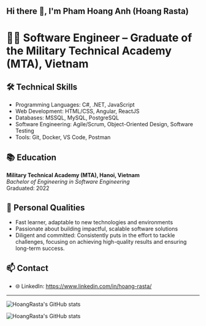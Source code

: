 ## Hi there 👋, I'm Pham Hoang Anh (Hoang Rasta)

# 👨‍💻 Software Engineer – Graduate of the Military Technical Academy (MTA), Vietnam

## 🛠️ Technical Skills

- Programming Languages: C#, .NET, JavaScript
- Web Development: HTML/CSS, Angular, ReactJS
- Databases: MSSQL, MySQL, PostgreSQL
- Software Engineering: Agile/Scrum, Object-Oriented Design, Software Testing
- Tools: Git, Docker, VS Code, Postman

## 📚 Education

**Military Technical Academy (MTA), Hanoi, Vietnam**  
_Bachelor of Engineering in Software Engineering_  
Graduated: 2022

## 🌱 Personal Qualities

- Fast learner, adaptable to new technologies and environments
- Passionate about building impactful, scalable software solutions
- Diligent and committed: Consistently puts in the effort to tackle challenges, focusing on achieving high-quality results and ensuring long-term success.

## 📫 Contact

- 🌐 LinkedIn: https://www.linkedin.com/in/hoang-rasta/

---

![HoangRasta's GitHub stats](https://github-readme-stats.vercel.app/api?username=hoangrasta&show_icons=true&theme=radical)

![HoangRasta's GitHub stats](https://github-readme-stats.vercel.app/api?username=hoangrasta&show_icons=true&theme=radical)

